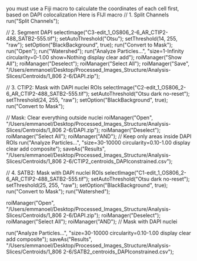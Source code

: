 you must use a Fiji macro to calculate the coordinates of each cell first, based on DAPI colocalization 
Here is FIJI macro
// 1. Split Channels
run("Split Channels");

// 2. Segment DAPI
selectImage("C3-edit_1_OS806_2-6_AR_CTIP2-488_SATB2-555.tif");
setAutoThreshold("Otsu");
setThreshold(14, 255, "raw");
setOption("BlackBackground", true);
run("Convert to Mask");
run("Open");
run("Watershed");
run("Analyze Particles...", "size=1-Infinity circularity=0-1.00 show=Nothing display clear add");
roiManager("Show All");
roiManager("Deselect");
roiManager("Select All");
roiManager("Save", "/Users/emmanoel/Desktop/Processed_Images_Structure/Analysis-Slices/Centroids/1_806 2-6/DAPI.zip");

// 3. CTIP2: Mask with DAPI nuclei ROIs
selectImage("C2-edit_1_OS806_2-6_AR_CTIP2-488_SATB2-555.tif");
setAutoThreshold("Otsu dark no-reset");
setThreshold(24, 255, "raw");
setOption("BlackBackground", true);
run("Convert to Mask");

// Mask: Clear everything outside nuclei
roiManager("Open", "/Users/emmanoel/Desktop/Processed_Images_Structure/Analysis-Slices/Centroids/1_806 2-6/DAPI.zip");
roiManager("Deselect");
roiManager("Select All");
roiManager("AND"); // Keep only areas inside DAPI ROIs
run("Analyze Particles...", "size=30-10000 circularity=0.10-1.00 display clear add composite");
saveAs("Results", "/Users/emmanoel/Desktop/Processed_Images_Structure/Analysis-Slices/Centroids/1_806 2-6/CTIP2_centroids_DAPIconstrained.csv");

// 4. SATB2: Mask with DAPI nuclei ROIs
selectImage("C1-edit_1_OS806_2-6_AR_CTIP2-488_SATB2-555.tif");
setAutoThreshold("Otsu dark no-reset");
setThreshold(25, 255, "raw");
setOption("BlackBackground", true);
run("Convert to Mask");
run("Watershed");

roiManager("Open", "/Users/emmanoel/Desktop/Processed_Images_Structure/Analysis-Slices/Centroids/1_806 2-6/DAPI.zip");
roiManager("Deselect");
roiManager("Select All");
roiManager("AND"); // Mask with DAPI nuclei

run("Analyze Particles...", "size=30-10000 circularity=0.10-1.00 display clear add composite");
saveAs("Results", "/Users/emmanoel/Desktop/Processed_Images_Structure/Analysis-Slices/Centroids/1_806 2-6/SATB2_centroids_DAPIconstrained.csv");
